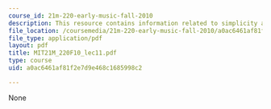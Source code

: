```yaml
---
course_id: 21m-220-early-music-fall-2010
description: This resource contains information related to simplicity and complexity.
file_location: /coursemedia/21m-220-early-music-fall-2010/a0ac6461af81f2e7d9e468c1685998c2_MIT21M_220F10_lec11.pdf
file_type: application/pdf
layout: pdf
title: MIT21M_220F10_lec11.pdf
type: course
uid: a0ac6461af81f2e7d9e468c1685998c2

---
```

None